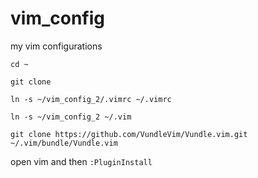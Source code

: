 # vim_config
my vim configurations


``cd ~``

``git clone``

``ln -s ~/vim_config_2/.vimrc ~/.vimrc``

``ln -s ~/vim_config_2 ~/.vim``

``git clone https://github.com/VundleVim/Vundle.vim.git ~/.vim/bundle/Vundle.vim``


open vim and then 
``:PluginInstall``
